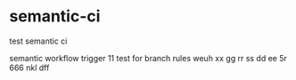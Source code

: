 # semantic-ci

test semantic ci

semantic workflow trigger
11
test for branch rules
weuh
xx
gg
rr
ss
dd
ee
5r
666
 nkl
dff
